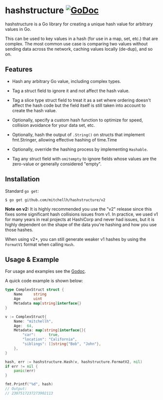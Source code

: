 # hashstructure [![GoDoc](https://godoc.org/github.com/mitchellh/hashstructure?status.svg)](https://godoc.org/github.com/mitchellh/hashstructure)

hashstructure is a Go library for creating a unique hash value
for arbitrary values in Go.

This can be used to key values in a hash (for use in a map, set, etc.)
that are complex. The most common use case is comparing two values without
sending data across the network, caching values locally (de-dup), and so on.

## Features

  * Hash any arbitrary Go value, including complex types.

  * Tag a struct field to ignore it and not affect the hash value.

  * Tag a slice type struct field to treat it as a set where ordering
    doesn't affect the hash code but the field itself is still taken into
    account to create the hash value.

  * Optionally, specify a custom hash function to optimize for speed, collision
    avoidance for your data set, etc.

  * Optionally, hash the output of `.String()` on structs that implement fmt.Stringer,
    allowing effective hashing of time.Time

  * Optionally, override the hashing process by implementing `Hashable`.

  * Tag any struct field with `omitempty` to ignore fields whose values are the
    zero-value or generally considered "empty".

## Installation

Standard `go get`:

```
$ go get github.com/mitchellh/hashstructure/v2
```

**Note on v2:** It is highly recommended you use the "v2" release since this
fixes some significant hash collisions issues from v1. In practice, we used
v1 for many years in real projects at HashiCorp and never had issues, but it
is highly dependent on the shape of the data you're hashing and how you use
those hashes.

When using v2+, you can still generate weaker v1 hashes by using the
`FormatV1` format when calling `Hash`.

## Usage & Example

For usage and examples see the [Godoc](http://godoc.org/github.com/mitchellh/hashstructure).

A quick code example is shown below:

```go
type ComplexStruct struct {
    Name     string
    Age      uint
    Metadata map[string]interface{}
}

v := ComplexStruct{
    Name: "mitchellh",
    Age:  64,
    Metadata: map[string]interface{}{
        "car":      true,
        "location": "California",
        "siblings": []string{"Bob", "John"},
    },
}

hash, err := hashstructure.Hash(v, hashstructure.FormatV2, nil)
if err != nil {
    panic(err)
}

fmt.Printf("%d", hash)
// Output:
// 2307517237273902113
```
